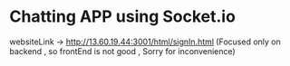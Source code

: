 # Chatting APP using Socket.io
websiteLink -> http://13.60.19.44:3001/html/signIn.html (Focused only on backend , so frontEnd is not good , Sorry for inconvenience)
